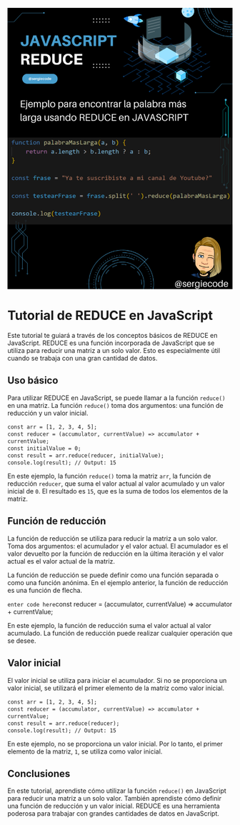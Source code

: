 ![enter image description here](https://raw.githubusercontent.com/sergiecode/js-reduce-tutorial/master/reduce.png)

# Tutorial de REDUCE en JavaScript

Este tutorial te guiará a través de los conceptos básicos de REDUCE en JavaScript. REDUCE es una función incorporada de JavaScript que se utiliza para reducir una matriz a un solo valor. Esto es especialmente útil cuando se trabaja con una gran cantidad de datos.

## Uso básico

Para utilizar REDUCE en JavaScript, se puede llamar a la función `reduce()` en una matriz. La función `reduce()` toma dos argumentos: una función de reducción y un valor inicial.

    const arr = [1, 2, 3, 4, 5];
    const reducer = (accumulator, currentValue) => accumulator + currentValue;
    const initialValue = 0;
    const result = arr.reduce(reducer, initialValue);
    console.log(result); // Output: 15

En este ejemplo, la función `reduce()` toma la matriz `arr`, la función de reducción `reducer`, que suma el valor actual al valor acumulado y un valor inicial de `0`. El resultado es `15`, que es la suma de todos los elementos de la matriz.

## Función de reducción

La función de reducción se utiliza para reducir la matriz a un solo valor. Toma dos argumentos: el acumulador y el valor actual. El acumulador es el valor devuelto por la función de reducción en la última iteración y el valor actual es el valor actual de la matriz.

La función de reducción se puede definir como una función separada o como una función anónima. En el ejemplo anterior, la función de reducción es una función de flecha.

`enter code here`const reducer = (accumulator, currentValue) => accumulator + currentValue;

En este ejemplo, la función de reducción suma el valor actual al valor acumulado. La función de reducción puede realizar cualquier operación que se desee.

## Valor inicial

El valor inicial se utiliza para iniciar el acumulador. Si no se proporciona un valor inicial, se utilizará el primer elemento de la matriz como valor inicial.

    const arr = [1, 2, 3, 4, 5];
    const reducer = (accumulator, currentValue) => accumulator + currentValue;
    const result = arr.reduce(reducer);
    console.log(result); // Output: 15

En este ejemplo, no se proporciona un valor inicial. Por lo tanto, el primer elemento de la matriz, `1`, se utiliza como valor inicial.

## Conclusiones

En este tutorial, aprendiste cómo utilizar la función `reduce()` en JavaScript para reducir una matriz a un solo valor. También aprendiste cómo definir una función de reducción y un valor inicial. REDUCE es una herramienta poderosa para trabajar con grandes cantidades de datos en JavaScript.
